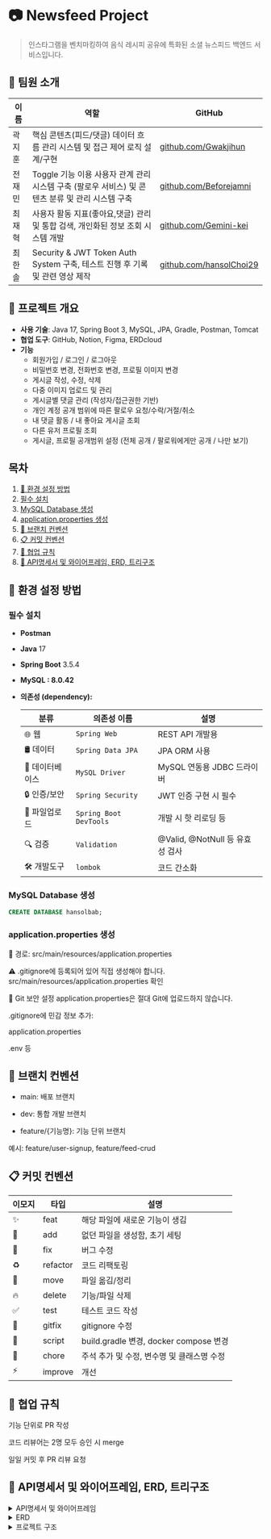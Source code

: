 # 📷 Newsfeed Project

> 인스타그램을 벤치마킹하여 음식 레시피 공유에 특화된 소셜 뉴스피드 백엔드 서비스입니다.


## 👥 팀원 소개

| 이름  | 역할                    | GitHub                                    |
|-----|-----------------------|-------------------------------------------|
| 곽지훈 | 핵심 콘텐츠(피드/댓글) 데이터 흐름 관리 시스템 및 접근 제어 로직 설계/구현     | [github.com/Gwakjihun](https://github.com/Gwakjihun) |
| 전재민 | Toggle 기능 이용 사용자 관계 관리 시스템 구축 (팔로우 서비스) 및 콘텐츠 분류 및 관리 시스템 구축 | [github.com/Beforejamni](https://github.com/Beforejamni) |
| 최재혁 | 사용자 활동 지표(좋아요,댓글) 관리 및 통합 검색, 개인화된 정보 조회 시스템 개발  | [github.com/Gemini-kei](https://github.com/Gemini-kei) |
| 최한솔 | Security & JWT Token Auth System 구축, 테스트 진행 후 기록 및 관련 영상 제작 | [github.com/hansolChoi29](https://github.com/hansolChoi29) |


## 🚀 프로젝트 개요

- **사용 기술**: Java 17, Spring Boot 3, MySQL, JPA, Gradle, Postman, Tomcat
- **협업 도구**: GitHub, Notion, Figma, ERDcloud
- **기능**
  - 회원가입 / 로그인 / 로그아웃
  - 비밀번호 변경, 전화번호 변경, 프로필 이미지 변경
  - 게시글 작성, 수정, 삭제
  - 다중 이미지 업로드 및 관리
  - 게시글별 댓글 관리 (작성자/접근권한 기반)
  - 개인 계정 공개 범위에 따른 팔로우 요청/수락/거절/취소
  - 내 댓글 활동 / 내 좋아요 게시글 조회
  - 다른 유저 프로필 조회
  - 게시글, 프로필 공개범위 설정 (전체 공개 / 팔로워에게만 공개 / 나만 보기)

## 목차

1. [🔧 환경 설정 방법](#-환경-설정-방법)
2. [필수 설치](#필수-설치)
3. [MySQL Database 생성](#mysql-database-생성)
4. [application.properties 생성](#applicationproperties-생성)
5. [📝 브랜치 컨벤션](#-브랜치-컨벤션)
6. [📋 커밋 컨벤션](#-커밋-컨벤션)
7. [🙌 협업 규칙](#-협업-규칙)
8. [🎈 API명세서 및 와이어프레임, ERD, 트리구조](#-api명세서-및-와이어프레임-ERD-트리구조)


## 🔧 환경 설정 방법

### 필수 설치

- **Postman**
- **Java** 17
- **Spring Boot** 3.5.4
- **MySQL : 8.0.42**
- **의존성 (dependency):**

  | 분류        | 의존성 이름                 | 설명                        |
    |-----------|------------------------|---------------------------|
  | 🌐 웹      | `Spring Web`           | REST API 개발용              |
  | 🛢 데이터    | `Spring Data JPA`      | JPA ORM 사용                |
  | 🐬 데이터베이스 | `MySQL Driver`         | MySQL 연동용 JDBC 드라이버       |
  | 🔒 인증/보안  | `Spring Security`      | JWT 인증 구현 시 필수            |
  | 💾 파일업로드  | `Spring Boot DevTools` | 개발 시 핫 리로딩 등              |
  | 🔍 검증     | `Validation`           | @Valid, @NotNull 등 유효성 검사 |
  | 🛠️ 개발도구      | `lombok`                | 코드 간소화                    |

### MySQL Database 생성

```sql
CREATE DATABASE hansolbab;
```
### application.properties 생성
📁 경로: src/main/resources/application.properties

⚠️ .gitignore에 등록되어 있어 직접 생성해야 합니다.
src/main/resources/application.properties 확인

🔐 Git 보안 설정
application.properties은 절대 Git에 업로드하지 않습니다.

.gitignore에 민감 정보 추가:

application.properties

.env 등





## 📝 브랜치 컨벤션
- main: 배포 브랜치

- dev: 통합 개발 브랜치

- feature/{기능명}: 기능 단위 브랜치

예시: feature/user-signup, feature/feed-crud

## 📋 커밋 컨벤션

| 이모지 | 타입      | 설명                               |
|--------|-----------|------------------------------------|
| ✨     | feat      | 해당 파일에 새로운 기능이 생김       |
| 🎉     | add       | 없던 파일을 생성함, 초기 세팅          |
| 🐛     | fix       | 버그 수정                          |
| ♻️     | refactor  | 코드 리팩토링                      |
| 🚚     | move      | 파일 옮김/정리                     |
| 🔥     | delete    | 기능/파일 삭제                     |
| ✅     | test      | 테스트 코드 작성                   |
| 🙈     | gitfix    | gitignore 수정                     |
| 🔨     | script    | build.gradle 변경, docker compose 변경 |
| 📝     | chore     | 주석 추가 및 수정, 변수명 및 클래스명 수정 |
| ⚡️     | improve   | 개선                               |

## 🙌 협업 규칙
기능 단위로 PR 작성

코드 리뷰어는 2명 모두 승인 시 merge

일일 커밋 후 PR 리뷰 요청


## 📮 API명세서 및 와이어프레임, ERD, 트리구조

<details>

<summary>API명세서 및 와이어프레임</summary>

- [API 명세 보기](https://www.notion.so/teamsparta/API-Auth-User-Newsfeed-Comment-Like-Follow-2402dc3ef51481efb322e0e4143bb9d3?source=copy_link) </br>
- [와이어프레임](https://www.figma.com/design/9s9IO9PjGv81v5QjRcTJK3/Untitled?node-id=108-1652&t=PAvngIzkgPs9dNGL-1)


</details>
<details>
  <summary>ERD</summary>

![엥](https://img1.daumcdn.net/thumb/R1280x0/?scode=mtistory2&fname=https%3A%2F%2Fblog.kakaocdn.net%2Fdna%2Fcq1xuY%2FbtsPWmLjC1z%2FAAAAAAAAAAAAAAAAAAAAAC-TPdlgwN1maMgRa5YM2Db7FoxQnOVi_rAi7kIrR-jF%2Fimg.png%3Fcredential%3DyqXZFxpELC7KVnFOS48ylbz2pIh7yKj8%26expires%3D1756652399%26allow_ip%3D%26allow_referer%3D%26signature%3DCDlzQgsJjHV2Y1vabOSPOL0vqQg%253D)

</details> 

<details>

  <summary>프로젝트 구조</summary>


```
com.example.newsfeedproject/
├── NewsfeedProjectApplication.java
│
├── auth/
│   ├── controller/
│   │   └── AuthController.java
│   ├── dto/
│   │   ├── signin/
│   │   │   ├── SignInRequestDto.java
│   │   │   └── SignInResponseDto.java
│   │   └── signup/
│   │       └── SignUpRequestDto.java
│   ├── impl/
│   │    ├──  UserDetailsImpl.java
│   │    └── UserDetailsServiceImpl.java
│   └── service/
│       ├── signin/
│       │   └── SignInService.java
│       └── signup/
│           └── SignUpService.java
│
├── category/
│   ├── controller/
│   │   └── CategoryController.java
│   ├── entity/
│   │   ├── Category.java
│   │   └── CategoryEntity.java
│   └── service/
│       └── CategoryService.java
│
├── comment/
│   ├── controller/
│   │   └── CommentsController.java 
│   ├── dto/
│   │   ├── CommentResponseDto.java
│   │   ├── CreateCommentRequestDto.java
│   │   └── UpdateCommentRequestDto.java 
│   ├── entity/
│   │   └── Comments.java
│   ├── repository/
│   │   └── CommentsRepository.java 
│   └── service/
│       └── CommentsService.java 
│
├── common/
│   ├── config/
│   │   ├── AuthConfig.java
│   │   ├── JwtConfig.java
│   │   └── SecurityConfig.java
│   ├── dto/
│   │   ├── PrincipalRequestDto.java
│   │   ├── ReadUsersFeedResponseDto.java
│   │   └── ReadUserSimpleResponseDto.java
│   ├── exception/
│   │   ├── auth
│   │   │   ├── AuthErrorCode.java
│   │   │   └── AuthErrorException.java
│   │   ├── comment
│   │   │   ├── CommentErrorCode.java
│   │   │   └── CommentErrorException.java
│   │   ├── feeds
│   │   │   ├── FeedsErrorCode.java
│   │   │   └── FeedsErrorException.java
│   │   ├── follow
│   │   │   ├── FollowErrorCode.java
│   │   │   └── FollowErrorException.java
│   │   ├── users
│   │   │   ├── UserErrorCode.java
│   │   │   └── UsersErrorException.java
│   │   ├── ErrorExeption.java
│   │   ├── ErrorResponseDto.java
│   │   └── GlbalExceptionHandeler.java
│   ├── filter/
│   │   └── JwtAuthorization.java
│   └── util/
│       └── JwtUtil.java
│
├── feedimg/
│   ├── entity/
│   │   └── FeedImage.java
│   └── repository/
│       └── FeedImgRepository.java
│
├── feeds/
│   ├── controller/
│   │   ├── FeedsController.java
│   │   └── FeedsLikeController.java
│   ├── dto/
│   │   ├── CreateFeedsRequestDto.java
│   │   ├── CreateFeedResponseDto.java
│   │   ├── FeedsResponseDto.java
│   │   ├── ReadFeedsResponseDto.java
│   │   └── UpdateFeedsRequestDto.java
│   ├── entity/
│   │   └── Feeds.java
│   ├── repository/
│   │   └── FeedsRepository.java
│   └── service/
│       ├── FeedsLikeService.java
│       └── FeedsService.java
│
├── follow/
│   ├── entity/
│   │   └── FollowsController.java
│   ├── dto/
│   │   ├── FollowResponseDto.java
│   │   └── ReadFollowUsersDto.java
│   ├── entity/
│   │   ├── Follows.java
│   │   └── FollowsStatus.java
│   ├── repository/
│   │   └── FollowsRepository.java
│   └── service/
│       └── FollowService.java
│
├── likes/
│   ├── entity/
│   │   └── Likes.java
│   └── repository/
│       └── LikesRepository.java
│
├── myinfo/
│   ├── controller/
│   │   ├── MyInfoController.java
│   │   └── MyInfoModifyController.java
│   ├── dto/
│   │   ├── ResetPasswordRequestDto.java
│   │   ├── UpdateProfileImageRequestDto.java
│   │   ├── UpdatePhoneNumberRequestDto.java
│   │   └── WithdrawAccountRequestDto.java
│   └── service/
│       ├── MyInfoService.java
│       ├── ProfileImageService.java
│       ├── ResetPasswordService.java
│       ├── UpdatePhoneNumberService.java
│       └── WithdrawAccountService.java
│
├── requestfollow/
│   ├── controller/
│   │   └── RequestFollowController.java
│   ├── dto/
│   │   ├── ReadMyRequestResponseDto.java
│   │   ├── ReadRequestFollowUsersDto.java
│   │   └── RequestFollowResponseDto.java
│   ├── entity/
│   │   └── RequestFollows.java
│   ├── repository/
│   │   └── RequestFollowRepository.java
│   └── service/
│       └── RequestFollowService.java
│
└── users/
    ├── controller/
    │   └── UsersController.java
    ├── dto/
    │   └── LikesInfoDto.java
    ├── entity/
    │   ├── AccessAble.java
    │   └── Users.java
    ├── repository/
    │   └── UsersRepository.java
    └── service/
        └── UsersService.java

```
</details>